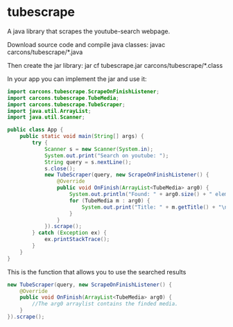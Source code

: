 # tubescrape
A java library that scrapes the youtube-search webpage.

Download source code and compile java classes:
javac carcons/tubescrape/*.java

Then create the jar library:
jar cf tubescrape.jar carcons/tubescrape/*.class

In your app you can implement the jar and use it:

```java
import carcons.tubescrape.ScrapeOnFinishListener;
import carcons.tubescrape.TubeMedia;
import carcons.tubescrape.TubeScraper;
import java.util.ArrayList;
import java.util.Scanner;

public class App {
    public static void main(String[] args) {
        try {
            Scanner s = new Scanner(System.in);
            System.out.print("Search on youtube: ");
            String query = s.nextLine();
            s.close();
            new TubeScraper(query, new ScrapeOnFinishListener() {
                @Override
                public void OnFinish(ArrayList<TubeMedia> arg0) {
                    System.out.println("Found: " + arg0.size() + " elements.");
                    for (TubeMedia m : arg0) {
                        System.out.print("Title: " + m.getTitle() + "\nUrl: " + m.getYouTubeUrl() + "\n\n");
                    }
                }
            }).scrape();
        } catch (Exception ex) {
            ex.printStackTrace();
        }
    }
}
```
This is the function that allows you to use the searched results

```java
new TubeScraper(query, new ScrapeOnFinishListener() {
    @Override
    public void OnFinish(ArrayList<TubeMedia> arg0) {
        //The arg0 arraylist contains the finded media.
    }
}).scrape();
```
